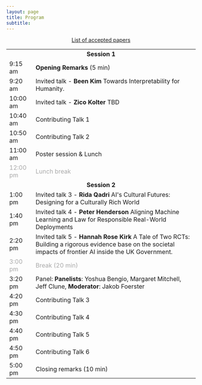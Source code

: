 ```yaml
---
layout: page
title: Program
subtitle: 
---
```

<div align="center">
<a href="https://openreview.net/group?id=NeurIPS.cc/2024/Workshop/SoLaR#tab-accept-spotlight">List of accepted papers</a>
</div>
<table style='margin-bottom:10pt;margin-left:auto;margin-right:auto;'>
  <tr>
    <td colspan="2" style="text-align: center;"><b>Session 1</b></td>
  </tr>
  <tr>
    <td>9:15 am</td>
    <td><b>Opening Remarks</b> (5 min)</td>
  </tr>
  <tr>
    <td>9:20 am</td>
    <td>Invited talk - <b>Been Kim</b> Towards Interpretability for Humanity.</td>
  </tr>
  <tr>
    <td>10:00 am</td>
    <td>Invited talk - <b>Zico Kolter</b> TBD</td>
  </tr>
  <tr>
    <td>10:40 am</td>
    <td>Contributing Talk 1</td>
  </tr>
  <tr>
    <td>10:50 am</td>
    <td>Contributing Talk 2</td>
  </tr>
  <tr>
    <td>11:00 am</td>
    <td> Poster session & Lunch </td>
  </tr>
  <tr style='color:darkgray;'>
    <td>12:00 pm</td>
    <td>Lunch break</td>
  </tr>
  
  <tr>
    <td colspan="2" style="text-align: center;"><b>Session 2</b></td>
  </tr>
  <tr>
    <td>1:00 pm</td>
    <td>Invited talk 3 - <b>Rida Qadri</b> AI's Cultural Futures: Designing for a Culturally Rich World</td>
  </tr>
  <tr>
    <td>1:40 pm</td>
    <td>Invited talk 4 - <b>Peter Henderson</b> Aligning Machine Learning and Law for Responsible Real-World Deployments</td>
  </tr>
    <tr>
    <td>2:20 pm</td>
    <td>Invited talk 5 - <b>Hannah Rose Kirk</b> A Tale of Two RCTs: ​ Building a rigorous evidence base on the societal impacts of frontier AI inside the UK Government. </td>
  </tr>
    <tr style='color:darkgray;'>
    <td>3:00 pm</td>
    <td>Break (20 min)</td>
  </tr>
  <tr>
    <td>3:20 pm</td>
    <td>Panel: <b>Panelists</b>: Yoshua Bengio, Margaret Mitchell, Jeff Clune, <b>Moderator</b>: Jakob Foerster</td>
  </tr>
  <tr>
    <td>4:20 pm</td>
    <td>Contributing Talk 3</td>
  </tr>
  <tr>
    <td>4:30 pm</td>
    <td>Contributing Talk 4</td>
  </tr>
  <tr>
    <td>4:40 pm</td>
    <td>Contributing Talk 5</td>
  </tr>
  <tr>
    <td>4:50 pm</td>
    <td>Contributing Talk 6</td>
  </tr>
  <tr>
    <td>5:00 pm</td>
    <td>Closing remarks (10 min)</td>
  </tr>
</table>

<!-- </div> -->
